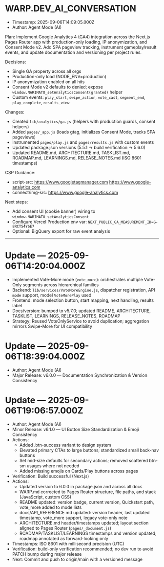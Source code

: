 # WARP.DEV_AI_CONVERSATION

- Timestamp: 2025-09-06T14:09:05.000Z
- Author: Agent Mode (AI)

Plan: Implement Google Analytics 4 (GA4) integration across the Next.js Pages Router app with production-only loading, IP anonymization, and Consent Mode v2. Add SPA pageview tracking, instrument gameplay/result events, and update documentation and versioning per project rules.

Decisions:
- Single GA property across all orgs
- Production-only load (NODE_ENV=production)
- IP anonymization enabled on all hits
- Consent Mode v2 defaults to denied; expose `window.NARIMATO_setAnalyticsConsent(granted)` helper
- Custom events: `play_start`, `swipe_action`, `vote_cast`, `segment_end`, `play_complete`, `results_view`

Changes:
- Created `lib/analytics/ga.js` (helpers with production guards, consent helpers)
- Added `pages/_app.js` (loads gtag, initializes Consent Mode, tracks SPA pageviews)
- Instrumented `pages/play.js` and `pages/results.js` with custom events
- Updated package.json versions (5.5.1 → build verification → 5.6.0)
- Updated README.md, ARCHITECTURE.md, TASKLIST.md, ROADMAP.md, LEARNINGS.md, RELEASE_NOTES.md (ISO 8601 timestamps)

CSP Guidance:
- script-src: https://www.googletagmanager.com https://www.google-analytics.com
- connect/img-src: https://www.google-analytics.com

Next steps:
- Add consent UI (cookie banner) wiring to `window.NARIMATO_setAnalyticsConsent`
- Configure Vercel Production env var: `NEXT_PUBLIC_GA_MEASUREMENT_ID=G-8RCT54Y6E7`
- Optional: BigQuery export for raw event analysis

---

# Update — 2025-09-06T14:20:04.000Z
- Implemented Vote-More mode (`vote_more`): orchestrates multiple Vote-Only segments across hierarchical families
- Backend: `lib/services/VoteMoreEngine.js`, dispatcher registration, API `mode` support, model `VoteMorePlay` used
- Frontend: mode selection button, start mapping, next handling, results label
- Docs/version: bumped to v5.7.0; updated README, ARCHITECTURE, TASKLIST, LEARNINGS, RELEASE_NOTES, ROADMAP
- Strategy: Reused VoteOnlyService to avoid duplication; aggregation mirrors Swipe-More for UI compatibility

# Update — 2025-09-06T18:39:04.000Z
- Author: Agent Mode (AI)
- Major Release: v6.0.0 — Documentation Synchronization & Version Consistency

# Update — 2025-09-06T19:06:57.000Z
- Author: Agent Mode (AI)
- Minor Release: v6.1.0 — UI Button Size Standardization & Emoji Consistency
- Actions:
  - Added .btn-success variant to design system
  - Elevated primary CTAs to large buttons; standardized small back-nav buttons
  - Set mid-size defaults for secondary actions; removed scattered btn-sm usages where not needed
  - Added missing emojis on Cards/Play buttons across pages
- Verification: Build successful (Next.js)
- Actions:
  - Updated version to 6.0.0 in package.json and across all docs
  - WARP.md corrected to Pages Router structure, file paths, and stack (JavaScript, custom CSS)
  - README updated: version badge, current version, Quickstart path, vote_more added to mode lists
  - docs/API_REFERENCE.md updated: version header, last updated timestamp, vote_more support, legacy vote-only note
  - ARCHITECTURE.md header/timestamps updated; layout section aligned to Pages Router (`pages/_document.js`)
  - ROADMAP/TASKLIST/LEARNINGS timestamps and version updated; roadmap annotated as forward-looking only
- Timestamps: ISO 8601 with millisecond precision (UTC)
- Verification: build-only verification recommended; no dev run to avoid PATCH bump during major release
- Next: Commit and push to origin/main with a versioned message

